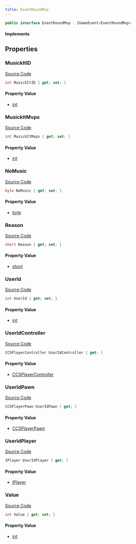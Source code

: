```yaml
---
title: EventRoundMvp
---
```


```csharp
public interface EventRoundMvp : IGameEvent<EventRoundMvp>
```

#### Implements

## Properties

### MusickItID

[Source Code](https://github.com/swiftly-solution/swiftlys2/blob/main/managed/src/SwiftlyS2.Generated/GameEvents/Interfaces/EventRoundMvp.cs#L62)

```csharp
int MusickItID { get; set; }
```

#### Property Value

- [int](https://learn.microsoft.com/dotnet/api/system.int32)

### MusickItMvps

[Source Code](https://github.com/swiftly-solution/swiftlys2/blob/main/managed/src/SwiftlyS2.Generated/GameEvents/Interfaces/EventRoundMvp.cs#L52)

```csharp
int MusickItMvps { get; set; }
```

#### Property Value

- [int](https://learn.microsoft.com/dotnet/api/system.int32)

### NoMusic

[Source Code](https://github.com/swiftly-solution/swiftlys2/blob/main/managed/src/SwiftlyS2.Generated/GameEvents/Interfaces/EventRoundMvp.cs#L57)

```csharp
byte NoMusic { get; set; }
```

#### Property Value

- [byte](https://learn.microsoft.com/dotnet/api/system.byte)

### Reason

[Source Code](https://github.com/swiftly-solution/swiftlys2/blob/main/managed/src/SwiftlyS2.Generated/GameEvents/Interfaces/EventRoundMvp.cs#L42)

```csharp
short Reason { get; set; }
```

#### Property Value

- [short](https://learn.microsoft.com/dotnet/api/system.int16)

### UserId

[Source Code](https://github.com/swiftly-solution/swiftlys2/blob/main/managed/src/SwiftlyS2.Generated/GameEvents/Interfaces/EventRoundMvp.cs#L37)

```csharp
int UserId { get; set; }
```

#### Property Value

- [int](https://learn.microsoft.com/dotnet/api/system.int32)

### UserIdController

[Source Code](https://github.com/swiftly-solution/swiftlys2/blob/main/managed/src/SwiftlyS2.Generated/GameEvents/Interfaces/EventRoundMvp.cs#L22)

```csharp
CCSPlayerController UserIdController { get; }
```

#### Property Value

- [CCSPlayerController](/docs/api/shared/schemadefinitions/ccsplayercontroller)

### UserIdPawn

[Source Code](https://github.com/swiftly-solution/swiftlys2/blob/main/managed/src/SwiftlyS2.Generated/GameEvents/Interfaces/EventRoundMvp.cs#L28)

```csharp
CCSPlayerPawn UserIdPawn { get; }
```

#### Property Value

- [CCSPlayerPawn](/docs/api/shared/schemadefinitions/ccsplayerpawn)

### UserIdPlayer

[Source Code](https://github.com/swiftly-solution/swiftlys2/blob/main/managed/src/SwiftlyS2.Generated/GameEvents/Interfaces/EventRoundMvp.cs#L31)

```csharp
IPlayer UserIdPlayer { get; }
```

#### Property Value

- [IPlayer](/docs/api/shared/players/iplayer)

### Value

[Source Code](https://github.com/swiftly-solution/swiftlys2/blob/main/managed/src/SwiftlyS2.Generated/GameEvents/Interfaces/EventRoundMvp.cs#L47)

```csharp
int Value { get; set; }
```

#### Property Value

- [int](https://learn.microsoft.com/dotnet/api/system.int32)

